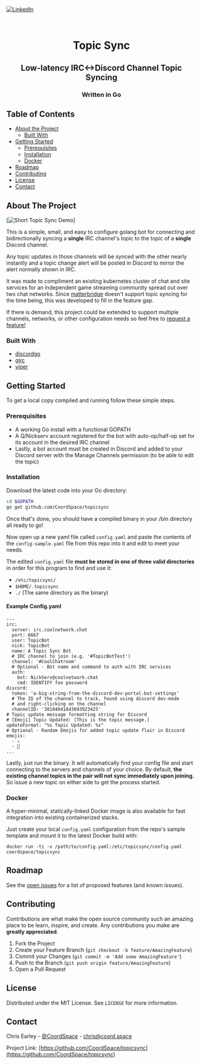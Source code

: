 [![LinkedIn][linkedin-shield]][linkedin-url]


<br />
<p align="center">
  <h1 align="center">Topic Sync</h1>
  <h2 align="center">Low-latency IRC<->Discord Channel Topic Syncing</h2>
  <h3 align="center">Written in Go</h3>
</p>


## Table of Contents
* [About the Project](#about-the-project)
  * [Built With](#built-with)
* [Getting Started](#getting-started)
  * [Prerequisites](#prerequisites)
  * [Installation](#installation)
  * [Docker](#docker)
* [Roadmap](#roadmap)
* [Contributing](#contributing)
* [License](#license)
* [Contact](#contact)


## About The Project

[![Short Topic Sync Demo][product-screenshot]]

This is a simple, small, and easy to configure golang bot for connecting and bidirectionally syncing a __single__ IRC channel's topic to the topic of a __single__ Discord channel. 

Any topic updates in those channels will be synced with the other nearly instantly and a topic change alert will be posted in Discord to mirror the alert normally shown in IRC.

It was made to compliment an existing kubernetes cluster of chat and site services for an independent game streaming community spread out over two chat networks. Since [matterbridge](https://github.com/42wim/matterbridge) doesn't support topic syncing for the time being, this was developed to fill in the feature gap.

If there is demand, this project could be extended to support multiple channels, networks, or other configuration needs so feel free to <a href="https://github.com/CoordSpace/topicsync/issues">request a feature!</a>


### Built With

* [discordgo](https://github.com/bwmarrin/discordgo)
* [girc](https://github.com/lrstanley/girc)
* [viper](https://github.com/spf13/viper)


## Getting Started

To get a local copy compiled and running follow these simple steps.


### Prerequisites

* A working Go install with a functional GOPATH
* A Q/Nickserv account registered for the bot with auto-op/half-op set for its account in the desired IRC channel
* Lastly, a bot account must be created in Discord and added to your Discord server with the Manage Channels permission (to be able to edit the topic)


### Installation
 
Download the latest code into your Go directory:
```sh
cd $GOPATH
go get github.com/CoordSpace/topicsync
```

Once that's done, you should have a compiled binary in your /bin directory all ready to go!

Now open up a new yaml file called `config.yaml` and paste the contents of the `config-sample.yaml` file from this repo into it and edit to meet your needs. 

The edited `config.yaml` file __must be stored in one of three valid directories__ in order for this program to find and use it:

* `/etc/topicsync/`
* `$HOME/.topicsync`
* `./` (The same directory as the binary)


#### Example Config.yaml

```
---
irc:
  server: irc.coolnetwork.chat
  port: 6667
  user: TopicBot
  nick: TopicBot
  name: A Topic Sync Bot
  # IRC channel to join (e.g. '#TopicBotTest')
  channel: '#CoolChatroom'
  # Optional - Bot name and command to auth with IRC services
  auth:
    bot: NickServ@coolnetwork.chat
    cmd: IDENTIFY foo password
discord:
  token: 'a-big-string-from-the-discord-dev-portal-bot-settings'
  # The ID of the channel to track, found using discord dev-mode 
  # and right-clicking on the channel
  channelID: '38104041843693923425'
# Topic update message formatting string for Discord
# [Emoji] Topic Updated: [This is the topic message.]
updateFormat: "%s Topic Updated: %s"
# Optional - Random Emojis for added topic update flair in Discord
emojis:
  - ⚠️
  - 🔔
...

```

Lastly, just run the binary. It will automatically find your config file and start connecting to the servers and channels of your choice. By default, __the existing channel topics in the pair will not sync immediately upon joining.__ So issue a new topic on either side to get the process started. 


### Docker
A hyper-minimal, statically-linked Docker image is also available for fast integration into existing containerized stacks.

Just create your local `config.yaml` configuration from the repo's sample template and mount it to the latest Docker build with:

`docker run -ti -v /path/to/config.yaml:/etc/topicsync/config.yaml coordspace/topicsync`

<!-- ROADMAP -->
## Roadmap

See the [open issues](https://github.com/CoordSpace/topicsync/issues) for a list of proposed features (and known issues).



<!-- CONTRIBUTING -->
## Contributing

Contributions are what make the open source community such an amazing place to be learn, inspire, and create. Any contributions you make are **greatly appreciated**.

1. Fork the Project
2. Create your Feature Branch (`git checkout -b feature/AmazingFeature`)
3. Commit your Changes (`git commit -m 'Add some AmazingFeature'`)
4. Push to the Branch (`git push origin feature/AmazingFeature`)
5. Open a Pull Request



<!-- LICENSE -->
## License

Distributed under the MIT License. See `LICENSE` for more information.



<!-- CONTACT -->
## Contact

Chris Earley - [@CoordSpace](https://twitter.com/CoordSpace) - chris@coord.space

Project Link: [https://github.com/CoordSpace/topicsync](https://github.com/CoordSpace/topicsync)


<!-- MARKDOWN LINKS & IMAGES -->
<!-- https://www.markdownguide.org/basic-syntax/#reference-style-links -->
[linkedin-shield]: https://img.shields.io/badge/-LinkedIn-black.svg?style=flat-square&logo=linkedin&colorB=555
[linkedin-url]: https://coord.space/in
[product-screenshot]: https://giant.gfycat.com/ExcellentIdleBluetickcoonhound.gif
